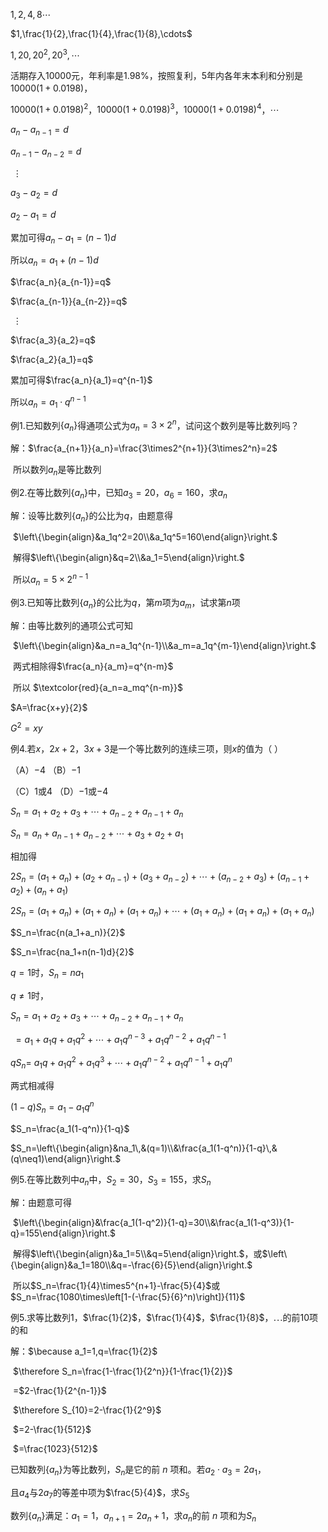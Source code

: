 

$1,2,4,8\cdots$

$1,\frac{1}{2},\frac{1}{4},\frac{1}{8},\cdots$

$1,20,20^2,20^3,\cdots$

活期存入$10000$元，年利率是$1.98\%$，按照复利，$5$年内各年末本利和分别是$10000(1+0.0198)$，

$10000(1+0.0198)^2$，$10000(1+0.0198)^3$，$10000(1+0.0198)^4$，$\cdots$

$a_n-a_{n-1}=d$

$a_{n-1}-a_{n-2}=d$

​			$\vdots$

$a_3-a_2=d$

$a_2-a_1=d$

累加可得$a_n-a_1=(n-1)d$

所以$a_n=a_1+(n-1)d$

$\frac{a_n}{a_{n-1}}=q$

$\frac{a_{n-1}}{a_{n-2}}=q$

​			$\vdots$

$\frac{a_3}{a_2}=q$

$\frac{a_2}{a_1}=q$

累加可得$\frac{a_n}{a_1}=q^{n-1}$

所以$a_n=a_1\cdot q^{n-1}$



例1.已知数列$\{a_n\}$得通项公式为$a_n=3\times2^n$，试问这个数列是等比数列吗？

解：$\frac{a_{n+1}}{a_n}=\frac{3\times2^{n+1}}{3\times2^n}=2$

​		所以数列${a_n}$是等比数列



例2.在等比数列$\{a_n\}$中，已知$a_3=20$，$a_6=160$，求$a_n$

解：设等比数列$\{a_n\}$的公比为$q$，由题意得

​		$\left\{\begin{align}&a_1q^2=20\\&a_1q^5=160\end{align}\right.$

​		解得$\left\{\begin{align}&q=2\\&a_1=5\end{align}\right.$

​		所以$a_n=5\times2^{n-1}$



例3.已知等比数列$\{a_n\}$的公比为$q$，第$m$项为$a_m$，试求第$n$项

解：由等比数列的通项公式可知

​		$\left\{\begin{align}&a_n=a_1q^{n-1}\\&a_m=a_1q^{m-1}\end{align}\right.$

​		两式相除得$\frac{a_n}{a_m}=q^{n-m}$

​		所以	$\textcolor{red}{a_n=a_mq^{n-m}}$



$A=\frac{x+y}{2}$

$G^2=xy$



例4.若$x$，$2x+2$，$3x+3$是一个等比数列的连续三项，则$x$的值为（     ）

（A）$-4$						（B）$-1$

（C）$1$或$4$				 	（D）$-1$或$-4$



$S_n=a_1+a_2+a_3+\cdots+a_{n-2}+a_{n-1}+a_n$

$S_n=a_n+a_{n-1}+a_{n-2}+\cdots+a_3+a_2+a_1$

相加得

$2S_n=(a_1+a_n)+(a_2+a_{n-1})+(a_3+a_{n-2})+\cdots+(a_{n-2}+a_3)+(a_{n-1}+a_2)+(a_n+a_1)$

$2S_n=(a_1+a_n)+(a_1+a_n)+(a_1+a_n)+\cdots+(a_1+a_n)+(a_1+a_n)+(a_1+a_n)$

$S_n=\frac{n(a_1+a_n)}{2}$

$S_n=\frac{na_1+n(n-1)d}{2}$



$q=1$时，$S_n=na_1$

$q\neq1$时，

$S_n=a_1+a_2+a_3+\cdots+a_{n-2}+a_{n-1}+a_n$

​	   $=a_1+a_1q+a_1q^2+\cdots+a_1q^{n-3}+a_1q^{n-2}+a_1q^{n-1}$

$qS_n=$          $a_1q+a_1q^2+a_1q^3+\cdots+a_1q^{n-2}+a_1q^{n-1}+a_1q^{n}$

两式相减得

$(1-q)S_n=a_1-a_1q^n$

$S_n=\frac{a_1(1-q^n)}{1-q}$



$S_n=\left\{\begin{align}&na_1\,&(q=1)\\&\frac{a_1(1-q^n)}{1-q}\,&(q\neq1)\end{align}\right.$



例5.在等比数列中${a_n}$中，$S_2=30$，$S_3=155$，求$S_n$

解：由题意可得

​		$\left\{\begin{align}&\frac{a_1(1-q^2)}{1-q}=30\\&\frac{a_1(1-q^3)}{1-q}=155\end{align}\right.$

​		解得$\left\{\begin{align}&a_1=5\\&q=5\end{align}\right.$，或$\left\{\begin{align}&a_1=180\\&q=-\frac{6}{5}\end{align}\right.$

​		所以$S_n=\frac{1}{4}\times5^{n+1}-\frac{5}{4}$或$S_n=\frac{1080\times\left[1-(-\frac{5}{6}^n)\right]}{11}$



例5.求等比数列1，$\frac{1}{2}$，$\frac{1}{4}$，$\frac{1}{8}$，$\cdots$的前10项的和

解：$\because a_1=1,q=\frac{1}{2}$

​		$\therefore S_n=\frac{1-\frac{1}{2^n}}{1-\frac{1}{2}}$

​					=$2-\frac{1}{2^{n-1}}$

​		$\therefore S_{10}=2-\frac{1}{2^9}$

​					$=2-\frac{1}{512}$

​					$=\frac{1023}{512}$



已知数列$\{a_n\}$为等比数列，$S_n$是它的前 $n$ 项和。若$a_2\cdot a_3=2a_1$，

且$a_4$与$2a_7$的等差中项为$\frac{5}{4}$，求$S_5$



数列$\{a_n\}$满足：$a_1=1$，$a_{n+1}=2a_n+1$，求${a_n}$的前 $n$ 项和为$S_n$

